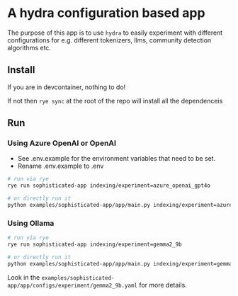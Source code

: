 # A hydra configuration based app

The purpose of this app is to use `hydra` to easily experiment with different
configurations for e.g. different tokenizers, llms, community detection algorithms etc.

## Install

If you are in devcontainer, nothing to do!

If not then
`rye sync` at the root of the repo will install all the dependenceis

## Run


### Using Azure OpenAI or OpenAI

- See .env.example for the environment variables that need to be set.
- Rename .env.example to .env

```bash
# run via rye
rye run sophisticated-app indexing/experiment=azure_openai_gpt4o
```

```bash
# or directly run it
python examples/sophisticated-app/app/main.py indexing/experiment=azure_openai_gpt4o
```

### Using Ollama

```bash
# run via rye
rye run sophisticated-app indexing/experiment=gemma2_9b
```

```bash
# or directly run it
python examples/sophisticated-app/app/main.py indexing/experiment=gemma2_9b
```

Look in the `examples/sophisticated-app/app/configs/experiment/gemma2_9b.yaml`
for more details.

